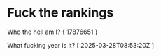 # Fuck the rankings

Who the hell am I?
{ 17876651 }

What fucking year is it?
[ 2025-03-28T08:53:20Z ]
